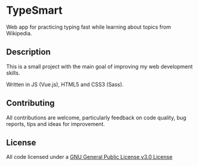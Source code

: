 # TypeSmart

Web app for practicing typing fast while learning about topics from Wikipedia.

## Description

This is a small project with the main goal of improving my web development skills.

Written in JS (Vue.js), HTML5 and CSS3 (Sass).

## Contributing

All contributions are welcome, particularly feedback on code quality, bug reports, tips and ideas for improvement.

## License

All code licensed under a [GNU General Public License v3.0 License](https://www.gnu.org/licenses/gpl.html)
